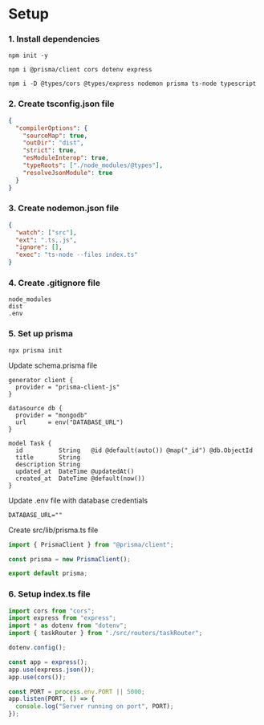 # Setup

### 1. Install dependencies

```
npm init -y
```
```
npm i @prisma/client cors dotenv express
```
```
npm i -D @types/cors @types/express nodemon prisma ts-node typescript
```

### 2. Create tsconfig.json file

```json
{
  "compilerOptions": {
    "sourceMap": true,
    "outDir": "dist",
    "strict": true,
    "esModuleInterop": true,
    "typeRoots": ["./node_modules/@types"],
    "resolveJsonModule": true
  }
}
```

### 3. Create nodemon.json file

```json
{
  "watch": ["src"],
  "ext": ".ts,.js",
  "ignore": [],
  "exec": "ts-node --files index.ts"
}
```

### 4. Create .gitignore file

```
node_modules
dist
.env
```

### 5. Set up prisma

```
npx prisma init
```

Update schema.prisma file

```prisma
generator client {
  provider = "prisma-client-js"
}

datasource db {
  provider = "mongodb"
  url      = env("DATABASE_URL")
}

model Task {
  id          String   @id @default(auto()) @map("_id") @db.ObjectId
  title       String
  description String
  updated_at  DateTime @updatedAt()
  created_at  DateTime @default(now())
}
```

Update .env file with database credentials

```
DATABASE_URL=""
```

Create src/lib/prisma.ts file

```ts
import { PrismaClient } from "@prisma/client";

const prisma = new PrismaClient();

export default prisma;
```

### 6. Setup index.ts file

```ts
import cors from "cors";
import express from "express";
import * as dotenv from "dotenv";
import { taskRouter } from "./src/routers/taskRouter";

dotenv.config();

const app = express();
app.use(express.json());
app.use(cors());

const PORT = process.env.PORT || 5000;
app.listen(PORT, () => {
  console.log("Server running on port", PORT);
});
```